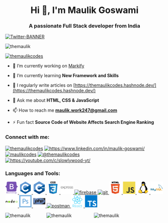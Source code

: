 <h1 align="center">Hi 👋, I'm Maulik Goswami</h1>
<h3 align="center">A passionate Full Stack developer from India</h3>

<a href='https://postimg.cc/1nyv6FsT' target='_blank'><img src='https://i.postimg.cc/ZRd2GPgT/Twitter-BANNER.png' border='0' alt='Twitter-BANNER'/></a>

<p align="left"> <img src="https://komarev.com/ghpvc/?username=themaulik&label=Profile%20views&color=0e75b6&style=flat" alt="themaulik" /> </p>

<p align="left"> <a href="https://twitter.com/themaulikcodes" target="blank"><img src="https://img.shields.io/twitter/follow/themaulikcodes?logo=twitter&style=for-the-badge" alt="themaulikcodes" /></a> </p>

- 🔭 I’m currently working on [Markify](https://github.com/themaulik/Markify)

- 🌱 I’m currently learning **New Framework and Skills**

- 📝 I regularly write articles on [https://themaulikcodes.hashnode.dev/](https://themaulikcodes.hashnode.dev/)

- 💬 Ask me about **HTML, CSS & JavaScript**

- 📫 How to reach me **maulik.work247@gmail.com**

- ⚡ Fun fact **Source Code of Website Affects Search Engine Ranking**

<h3 align="left">Connect with me:</h3>
<p align="left">
<a href="https://twitter.com/themaulikcodes" target="blank"><img align="center" src="https://raw.githubusercontent.com/rahuldkjain/github-profile-readme-generator/master/src/images/icons/Social/twitter.svg" alt="themaulikcodes" height="30" width="40" /></a>
<a href="https://linkedin.com/in/https://www.linkedin.com/in/maulik-goswami/" target="blank"><img align="center" src="https://raw.githubusercontent.com/rahuldkjain/github-profile-readme-generator/master/src/images/icons/Social/linked-in-alt.svg" alt="https://www.linkedin.com/in/maulik-goswami/" height="30" width="40" /></a>
<a href="https://instagram.com/maulikcodes" target="blank"><img align="center" src="https://raw.githubusercontent.com/rahuldkjain/github-profile-readme-generator/master/src/images/icons/Social/instagram.svg" alt="maulikcodes" height="30" width="40" /></a>
<a href="https://themaulikcodes.hashnode.dev/" target="blank"><img align="center" src="https://hashnode.com/media" alt="@themaulikcodes" height="30" width="40" /></a>
<a href="https://www.youtube.com/c/https://youtube.com/c/slowlywood-yt/" target="blank"><img align="center" src="https://raw.githubusercontent.com/rahuldkjain/github-profile-readme-generator/master/src/images/icons/Social/youtube.svg" alt="https://youtube.com/c/slowlywood-yt/" height="30" width="40" /></a>
</p>

<h3 align="left">Languages and Tools:</h3>
<p align="left"> <a href="https://getbootstrap.com" target="_blank" rel="noreferrer"> <img src="https://raw.githubusercontent.com/devicons/devicon/master/icons/bootstrap/bootstrap-plain-wordmark.svg" alt="bootstrap" width="40" height="40"/> </a> <a href="https://www.cprogramming.com/" target="_blank" rel="noreferrer"> <img src="https://raw.githubusercontent.com/devicons/devicon/master/icons/c/c-original.svg" alt="c" width="40" height="40"/> </a> <a href="https://www.w3schools.com/cpp/" target="_blank" rel="noreferrer"> <img src="https://raw.githubusercontent.com/devicons/devicon/master/icons/cplusplus/cplusplus-original.svg" alt="cplusplus" width="40" height="40"/> </a> <a href="https://www.w3schools.com/css/" target="_blank" rel="noreferrer"> <img src="https://raw.githubusercontent.com/devicons/devicon/master/icons/css3/css3-original-wordmark.svg" alt="css3" width="40" height="40"/> </a> <a href="https://expressjs.com" target="_blank" rel="noreferrer"> <img src="https://raw.githubusercontent.com/devicons/devicon/master/icons/express/express-original-wordmark.svg" alt="express" width="40" height="40"/> </a> <a href="https://firebase.google.com/" target="_blank" rel="noreferrer"> <img src="https://www.vectorlogo.zone/logos/firebase/firebase-icon.svg" alt="firebase" width="40" height="40"/> </a> <a href="https://git-scm.com/" target="_blank" rel="noreferrer"> <img src="https://www.vectorlogo.zone/logos/git-scm/git-scm-icon.svg" alt="git" width="40" height="40"/> </a> <a href="https://www.w3.org/html/" target="_blank" rel="noreferrer"> <img src="https://raw.githubusercontent.com/devicons/devicon/master/icons/html5/html5-original-wordmark.svg" alt="html5" width="40" height="40"/> </a> <a href="https://developer.mozilla.org/en-US/docs/Web/JavaScript" target="_blank" rel="noreferrer"> <img src="https://raw.githubusercontent.com/devicons/devicon/master/icons/javascript/javascript-original.svg" alt="javascript" width="40" height="40"/> </a> <a href="https://www.linux.org/" target="_blank" rel="noreferrer"> <img src="https://raw.githubusercontent.com/devicons/devicon/master/icons/linux/linux-original.svg" alt="linux" width="40" height="40"/> </a> <a href="https://www.mysql.com/" target="_blank" rel="noreferrer"> <img src="https://raw.githubusercontent.com/devicons/devicon/master/icons/mysql/mysql-original-wordmark.svg" alt="mysql" width="40" height="40"/> </a> <a href="https://nodejs.org" target="_blank" rel="noreferrer"> <img src="https://raw.githubusercontent.com/devicons/devicon/master/icons/nodejs/nodejs-original-wordmark.svg" alt="nodejs" width="40" height="40"/> </a> <a href="https://www.photoshop.com/en" target="_blank" rel="noreferrer"> <img src="https://raw.githubusercontent.com/devicons/devicon/master/icons/photoshop/photoshop-line.svg" alt="photoshop" width="40" height="40"/> </a> <a href="https://www.php.net" target="_blank" rel="noreferrer"> <img src="https://raw.githubusercontent.com/devicons/devicon/master/icons/php/php-original.svg" alt="php" width="40" height="40"/> </a> <a href="https://postman.com" target="_blank" rel="noreferrer"> <img src="https://www.vectorlogo.zone/logos/getpostman/getpostman-icon.svg" alt="postman" width="40" height="40"/> </a> <a href="https://reactjs.org/" target="_blank" rel="noreferrer"> <img src="https://raw.githubusercontent.com/devicons/devicon/master/icons/react/react-original-wordmark.svg" alt="react" width="40" height="40"/> </a> <a href="https://www.typescriptlang.org/" target="_blank" rel="noreferrer"> <img src="https://raw.githubusercontent.com/devicons/devicon/master/icons/typescript/typescript-original.svg" alt="typescript" width="40" height="40"/> </a> </p>

<p>
<img align="left" src="https://github-readme-stats.vercel.app/api/top-langs?username=themaulik&show_icons=true&locale=en&layout=compact" width="26%"  alt="themaulik" />
<img align="left" src="https://github-readme-stats.vercel.app/api?username=themaulik&show_icons=true&locale=en" width="30%" alt="themaulik" />
<img align="left" src="https://github-readme-streak-stats.herokuapp.com/?user=themaulik&" width="30%" alt="themaulik" />
</p>

<p></p>

<p></p>
